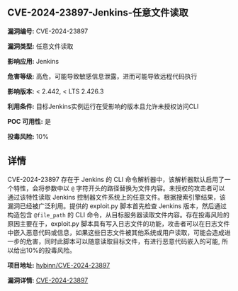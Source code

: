 ## CVE-2024-23897-Jenkins-任意文件读取

**漏洞编号:** CVE-2024-23897

**漏洞类型:** 任意文件读取

**影响应用:** Jenkins

**危害等级:** 高危，可能导致敏感信息泄露，进而可能导致远程代码执行

**影响版本:** < 2.442, < LTS 2.426.3

**利用条件:** 目标Jenkins实例运行在受影响的版本且允许未授权访问CLI

**POC 可用性:** 是

**投毒风险:** 10%

## 详情

CVE-2024-23897 存在于 Jenkins 的 CLI 命令解析器中，该解析器默认启用了一个特性，会将参数中以 `@` 字符开头的路径替换为文件内容。未授权的攻击者可以通过该特性读取 Jenkins 控制器文件系统上的任意文件。根据搜索引擎结果，该漏洞已经被广泛利用。提供的 exploit.py 脚本首先检查 Jenkins 版本，然后通过构造包含 `@file_path` 的 CLI 命令，从目标服务器读取文件内容。存在投毒风险的原因主要在于，exploit.py 脚本具有写入日志文件的功能，攻击者可以在日志文件中嵌入恶意代码或信息，如果这些日志文件被其他系统或用户读取，可能会造成进一步的危害，同时此脚本可以随意读取目标文件，有进行恶意代码嵌入的可能, 所以给出10%的投毒风险。

**项目地址:** [hybinn/CVE-2024-23897](https://github.com/hybinn/CVE-2024-23897)

**漏洞详情:** [CVE-2024-23897](https://nvd.nist.gov/vuln/detail/CVE-2024-23897)